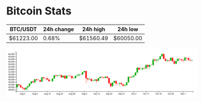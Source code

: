 # Bitcoin Stats

BTC/USDT|24h change|24h high|24h low|
|---|---|---|---|
|$61223.00|0.68%|$61560.49|$60050.00|

<img src="./chart.svg">
